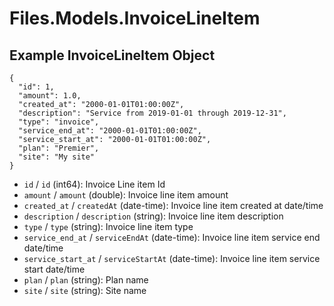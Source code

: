 # Files.Models.InvoiceLineItem

## Example InvoiceLineItem Object

```
{
  "id": 1,
  "amount": 1.0,
  "created_at": "2000-01-01T01:00:00Z",
  "description": "Service from 2019-01-01 through 2019-12-31",
  "type": "invoice",
  "service_end_at": "2000-01-01T01:00:00Z",
  "service_start_at": "2000-01-01T01:00:00Z",
  "plan": "Premier",
  "site": "My site"
}
```

* `id` / `id`  (int64): Invoice Line item Id
* `amount` / `amount`  (double): Invoice line item amount
* `created_at` / `createdAt`  (date-time): Invoice line item created at date/time
* `description` / `description`  (string): Invoice line item description
* `type` / `type`  (string): Invoice line item type
* `service_end_at` / `serviceEndAt`  (date-time): Invoice line item service end date/time
* `service_start_at` / `serviceStartAt`  (date-time): Invoice line item service start date/time
* `plan` / `plan`  (string): Plan name
* `site` / `site`  (string): Site name
